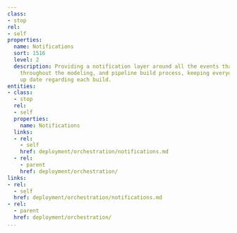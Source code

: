 ```yaml
---
class:
- stop
rel:
- self
properties:
  name: Notifications
  sort: 1516
  level: 2
  description: Providing a notification layer around all the events that can occur
    throughout the modeling, and pipeline build process, keeping everyone involved
    up date regarding each build.
entities:
- class:
  - stop
  rel:
  - self
  properties:
    name: Notifications
  links:
  - rel:
    - self
    href: deployment/orchestration/notifications.md
  - rel:
    - parent
    href: deployment/orchestration/
links:
- rel:
  - self
  href: deployment/orchestration/notifications.md
- rel:
  - parent
  href: deployment/orchestration/
...
```

